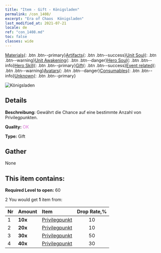 ```yaml
---
title: "Item - Gift - Königsladen"
permalink: /con_1408/
excerpt: "Era of Chaos  Königsladen"
last_modified_at: 2021-07-21
locale: de
ref: "con_1408.md"
toc: false
classes: wide
---
```

 [Materials](/ItemsDE/){: .btn .btn--primary}[Artifacts](/ItemsDE/Artifacts/){: .btn .btn--success}[Unit Soul](/ItemsDE/UnitSoul/){: .btn .btn--warning}[Unit Awakening](/ItemsDE/UnitAwakening/){: .btn .btn--danger}[Hero Soul](/ItemsDE/HeroSoul/){: .btn .btn--info}[Hero Skill](/ItemsDE/HeroSkill/){: .btn .btn--primary}[Gift](/ItemsDE/Gift/){: .btn .btn--success}[Event related](/ItemsDE/Events/){: .btn .btn--warning}[Avatars](/ItemsDE/Avatars/){: .btn .btn--danger}[Consumables](/ItemsDE/Consumables/){: .btn .btn--info}[Unknown](/ItemsDE/Unknown/){: .btn .btn--primary}

 ![Königsladen](/images/t/i_907022.png)

## Details
 **Beschreibung:** Gewährt die Chance auf eine bestimmte Anzahl von Privilegpunkten.

 **Quality:** <span style="color: #DA70D6">OK</span>

 **Type:** Gift

## Gather

  None

## This item contains:

 **Required Level to open:** 60

 2 You would get **1** item  from:

  | Nr | Amount |     Item    | Drop Rate,% |
  |:---|:-------|:------------|:---------:|
  | 1 |  **10x** | [Privilegpunkt](/ItemsDE/con_820/) | 10 | 
  | 2 |  **20x** | [Privilegpunkt](/ItemsDE/con_820/) | 10 | 
  | 3 |  **30x** | [Privilegpunkt](/ItemsDE/con_820/) | 50 | 
  | 4 |  **40x** | [Privilegpunkt](/ItemsDE/con_820/) | 30 | 
